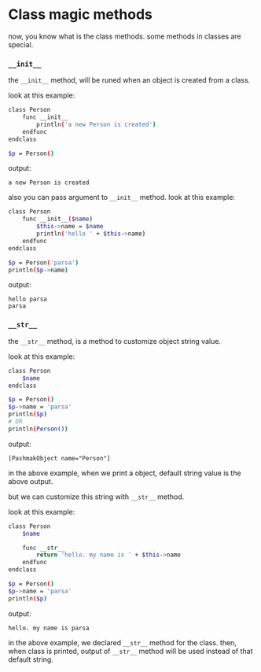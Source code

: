 # Class magic methods
now, you know what is the class methods. some methods in classes are special.

### `__init__`
the `__init__` method, will be runed when an object is created from a class.

look at this example:

```bash
class Person
    func __init__
        println('a new Person is created')
    endfunc
endclass

$p = Person()
```

output:

```
a new Person is created
```

also you can pass argument to `__init__` method. look at this example:

```bash
class Person
    func __init__($name)
        $this->name = $name
        println('hello ' + $this->name)
    endfunc
endclass

$p = Person('parsa')
println($p->name)
```

output:

```
hello parsa
parsa
```

### `__str__`
the `__str__` method, is a method to customize object string value.

look at this example:

```bash
class Person
    $name
endclass

$p = Person()
$p->name = 'parsa'
println($p)
# OR
println(Person())
```

output:

```
[PashmakObject name="Person"]
```

in the above example, when we print a object, default string value is the above output.

but we can customize this string with `__str__` method.

look at this example:

```bash
class Person
    $name

    func __str__
        return 'hello. my name is ' + $this->name
    endfunc
endclass

$p = Person()
$p->name = 'parsa'
println($p)
```

output:

```
hello. my name is parsa
```

in the above example, we declared `__str__` method for the class. then, when class is printed, output of `__str__` method will be used instead of that default string.
